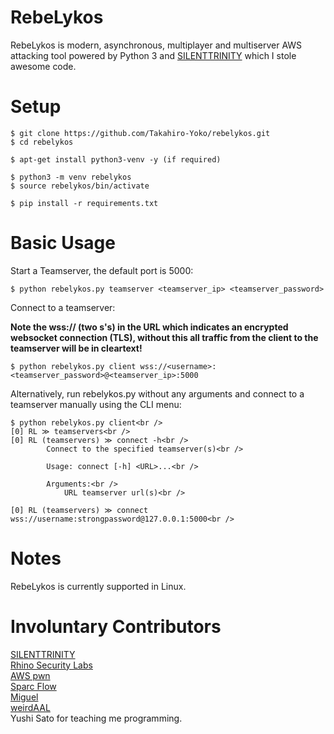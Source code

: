 # RebeLykos
RebeLykos is modern, asynchronous, multiplayer and multiserver AWS attacking tool powered by Python 3 and [SILENTTRINITY](https://github.com/byt3bl33d3r/SILENTTRINITY) which I stole awesome code.

# Setup
```console
$ git clone https://github.com/Takahiro-Yoko/rebelykos.git
$ cd rebelykos

$ apt-get install python3-venv -y (if required)

$ python3 -m venv rebelykos
$ source rebelykos/bin/activate

$ pip install -r requirements.txt
```

# Basic Usage
Start a Teamserver, the default port is 5000:
```console
$ python rebelykos.py teamserver <teamserver_ip> <teamserver_password>
```
Connect to a teamserver:

<b>Note the wss:// (two s's) in the URL which indicates an encrypted websocket connection (TLS), without this all traffic from the client to the teamserver will be in cleartext!</b>

```console
$ python rebelykos.py client wss://<username>:<teamserver_password>@<teamserver_ip>:5000
```
Alternatively, run rebelykos.py without any arguments and connect to a teamserver manually using the CLI menu:
```console
$ python rebelykos.py client<br />
[0] RL ≫ teamservers<br /> 
[0] RL (teamservers) ≫ connect -h<br />
        Connect to the specified teamserver(s)<br />

        Usage: connect [-h] <URL>...<br />

        Arguments:<br />
            URL teamserver url(s)<br />

[0] RL (teamservers) ≫ connect wss://username:strongpassword@127.0.0.1:5000<br />
```

# Notes
RebeLykos is currently supported in Linux.

# Involuntary Contributors
[SILENTTRINITY](https://github.com/byt3bl33d3r/SILENTTRINITY)<br />
[Rhino Security Labs](https://rhinosecuritylabs.com)<br />
[AWS pwn](https://github.com/dagrz/aws_pwn)<br />
[Sparc Flow](https://github.com/HackLikeAPornstar)<br />
[Miguel](https://menendezjaume.com/post/gpg-encrypt-terraform-secrets/)<br />
[weirdAAL](https://github.com/carnal0wnage/weirdAAL)<br />
Yushi Sato for teaching me programming.<br />
